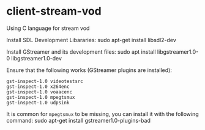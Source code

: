# client-stream-vod
Using C language for stream vod

Install SDL Development Libararies:
sudo apt-get install libsdl2-dev


Install GStreamer and its development files:
sudo apt install libgstreamer1.0-0 libgstreamer1.0-dev

Ensure that the following works (GStreamer plugins are installed):
```
gst-inspect-1.0 videotestsrc
gst-inspect-1.0 x264enc
gst-inspect-1.0 voaacenc
gst-inspect-1.0 mpegtsmux
gst-inspect-1.0 udpsink
```

It is common for `mpegtsmux` to be missing, you can install it with the following command:
sudo apt-get install gstreamer1.0-plugins-bad